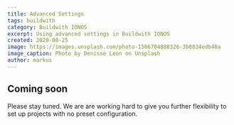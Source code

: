```yaml
---
title: Advanced Settings
tags: buildwith
category: Buildwith IONOS
excerpt: Using advanced settings in Buildwith IONOS
created: 2020-08-25
image: https://images.unsplash.com/photo-1506704888326-3b8834edb40a
image_caption: Photo by Denisse Leon on Unsplash
author: markus
---
```


## Coming soon

Please stay tuned. We are are working hard to give you further flexibility to set up projects with no preset configuration. 